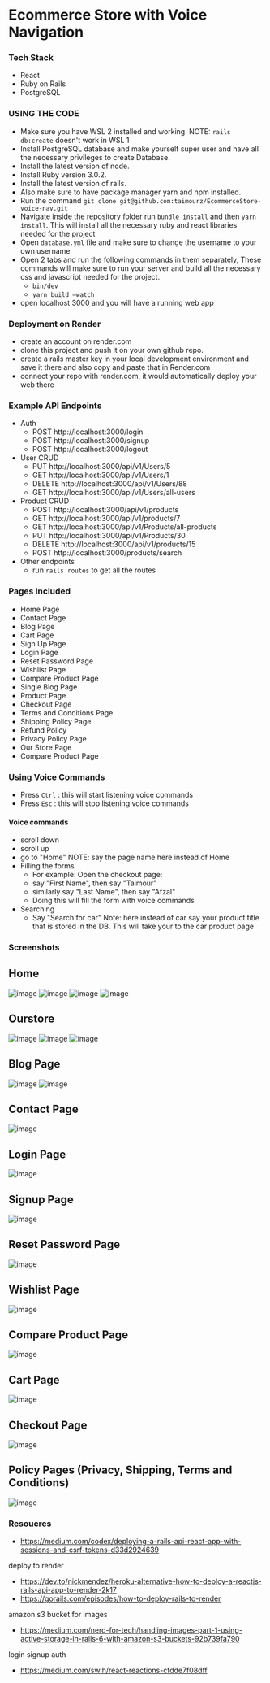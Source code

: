 
#  Ecommerce Store with Voice Navigation <a name="about-project"></a>

### Tech Stack <a name="tech-stack"></a>


  <ul>
    <li>React</li>
    <li>Ruby on Rails</li>
    <li>PostgreSQL</li>

  </ul>

### USING THE CODE
- Make sure you have WSL 2 installed and working. NOTE: ``` rails db:create ``` doesn't work in WSL 1
-  Install PostgreSQL database and make yourself super user and have all the
necessary privileges to create Database.
- Install the latest version of node.
- Install Ruby version 3.0.2.
- Install the latest version of rails.
- Also make sure to have package manager yarn and npm installed.
- Run the command ```git clone git@github.com:taimourz/EcommerceStore-voice-nav.git```
- Navigate inside the repository folder run ```bundle install``` and then ```yarn install```. This
will install all the necessary ruby and react libraries needed for the project
- Open ```database.yml``` file and make sure to change the username to your own username
- Open 2 tabs and run the following commands in them separately, These
commands will make sure to run your server and build all the necessary css and
javascript needed for the project.
  - ``` bin/dev ```
  - ``` yarn build –watch ```
- open localhost 3000 and you will have a running web app

### Deployment on Render
- create an account on render.com
- clone this project and push it on your own github repo.
- create a rails master key in your local development environment and save it there and also copy and paste that in Render.com
- connect your repo with render.com, it would automatically deploy your web there 

### Example API Endpoints
- Auth
  - POST http://localhost:3000/login
  - POST http://localhost:3000/signup
  - POST http://localhost:3000/logout
- User CRUD
  - PUT	http://localhost:3000/api/v1/Users/5
  - GET	http://localhost:3000/api/v1/Users/1
  - DELETE	http://localhost:3000/api/v1/Users/88
  - GET http://localhost:3000/api/v1/Users/all-users
- Product CRUD
  - POST http://localhost:3000/api/v1/products
  - GET http://localhost:3000/api/v1/products/7
  - GET http://localhost:3000/api/v1/Products/all-products
  - PUT http://localhost:3000/api/v1/Products/30
  - DELETE http://localhost:3000/api/v1/products/15
  - POST http://localhost:3000/products/search
- Other endpoints
  - run ``` rails routes ``` to get all the routes       

### Pages Included
- Home Page 
- Contact Page 
- Blog Page 
- Cart Page 
- Sign Up Page 
- Login Page 
- Reset Password Page 
- Wishlist Page 
- Compare Product Page
- Single Blog Page 
- Product Page 
- Checkout Page 
- Terms and Conditions Page 
- Shipping Policy Page 
- Refund Policy 
- Privacy Policy Page 
- Our Store Page 
- Compare Product Page 



### Using Voice Commands
- Press ``` Ctrl ``` : this will start listening voice commands
- Press ``` Esc ```  : this will stop listening voice commands
#### Voice commands
- scroll down
- scroll up
- go to "Home" NOTE: say the page name here instead of Home
- Filling the forms
  - For example: Open the checkout page:
  - say "First Name", then say "Taimour"
  - similarly say "Last Name", then say "Afzal"
  - Doing this will fill the form with voice commands
- Searching
  - Say "Search for car" Note: here instead of car say your product title that is stored in the DB. This will take your to the car product page     



### Screenshots
## Home
![image](https://github.com/taimourz/EcommerceStore-voice-nav/assets/63347409/670d8f91-684d-4696-a708-9fb71fa3e249)
![image](https://github.com/taimourz/EcommerceStore-voice-nav/assets/63347409/d7055910-4c5d-4d2c-a591-402d400bc5f9)
![image](https://github.com/taimourz/EcommerceStore-voice-nav/assets/63347409/a16a241f-71f6-4e98-b9a6-452b05baf546)
![image](https://github.com/taimourz/EcommerceStore-voice-nav/assets/63347409/d340519e-4658-49be-880c-778f58362944)

## Ourstore
![image](https://github.com/taimourz/EcommerceStore-voice-nav/assets/63347409/3263bf69-ae70-44e3-b698-13002c09daaf)
![image](https://github.com/taimourz/EcommerceStore-voice-nav/assets/63347409/19b9d1c0-5aab-42c3-a3ee-8ce6bb6ad174)
![image](https://github.com/taimourz/EcommerceStore-voice-nav/assets/63347409/c5f5c213-34d3-49d3-b566-c82e1bf3c1a4)

## Blog Page
![image](https://github.com/taimourz/EcommerceStore-voice-nav/assets/63347409/dcd34be4-563f-4fef-9204-58d47a21606c)
![image](https://github.com/taimourz/EcommerceStore-voice-nav/assets/63347409/a055cd92-5d24-4e69-b8fe-f223120e918b)

## Contact Page
![image](https://github.com/taimourz/EcommerceStore-voice-nav/assets/63347409/aca5f9fe-40c0-4053-bd04-8f1ec0475ce6)

## Login Page
![image](https://github.com/taimourz/EcommerceStore-voice-nav/assets/63347409/c1f3e2b9-c8e7-4a1d-8b3a-36260d063be4)

## Signup Page
![image](https://github.com/taimourz/EcommerceStore-voice-nav/assets/63347409/646a9164-d7b4-4a38-a92c-0a29bbfded75)

## Reset Password Page
![image](https://github.com/taimourz/EcommerceStore-voice-nav/assets/63347409/0ec71dbf-a606-4bba-a1e9-d2c6aa97862a)

## Wishlist Page
![image](https://github.com/taimourz/EcommerceStore-voice-nav/assets/63347409/cec2515c-7b34-400c-bbec-a30b97c6e16a)

## Compare Product Page
![image](https://github.com/taimourz/EcommerceStore-voice-nav/assets/63347409/521d2bb8-30fc-431a-a173-425143feff30)

## Cart Page 
![image](https://github.com/taimourz/EcommerceStore-voice-nav/assets/63347409/ea928824-e46e-4c29-a4a6-352910d4d5e2)

## Checkout Page
![image](https://github.com/taimourz/EcommerceStore-voice-nav/assets/63347409/42615426-25e3-4e2e-bdaf-e4713722b3d2)

## Policy Pages (Privacy, Shipping, Terms and Conditions)
![image](https://github.com/taimourz/EcommerceStore-voice-nav/assets/63347409/e5501126-bcbf-4b25-ae11-7fdc46e85308)












### Resoucres
- https://medium.com/codex/deploying-a-rails-api-react-app-with-sessions-and-csrf-tokens-d33d2924639

deploy to render
- https://dev.to/nickmendez/heroku-alternative-how-to-deploy-a-reactjs-rails-api-app-to-render-2k17
- https://gorails.com/episodes/how-to-deploy-rails-to-render

amazon s3 bucket for images
- https://medium.com/nerd-for-tech/handling-images-part-1-using-active-storage-in-rails-6-with-amazon-s3-buckets-92b739fa790

login signup auth
- https://medium.com/swlh/react-reactions-cfdde7f08dff
